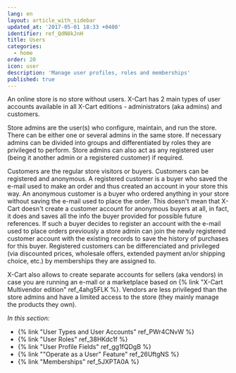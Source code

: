 ```yaml
---
lang: en
layout: article_with_sidebar
updated_at: '2017-05-01 18:33 +0400'
identifier: ref_QdN8kJnH
title: Users
categories:
  - home
order: 20
icon: user
description: 'Manage user profiles, roles and memberships'
published: true
---
```

An online store is no store without users. X-Cart has 2 main types of user accounts available in all X-Cart editions - administrators (aka admins) and customers. 

Store admins are the user(s) who configure, maintain, and run the store. There can be either one or several admins in the same store. If necessary admins can be divided into groups and differentiated by roles they are privileged to perform. Store admins can also act as any registered user (being it another admin or a registered customer) if required. 

Customers are the regular store visitors or buyers. Customers can be registered and anonymous. A registered customer is a buyer who saved the e-mail used to make an order and thus created an account in your store this way. An anonymous customer is a buyer who ordered anything in your store without saving the e-mail used to place the order. This doesn't mean that X-Cart doesn't create a customer account for anonymous buyers at all, in fact, it does and saves all the info the buyer provided for possible future references. If such a buyer decides to register an account with the e-mail used to place orders previously a store admin can join the newly registered customer account with the existing records to save the history of purchases for this buyer. Registered customers can be differenciated and privileged (via discounted prices, wholesale offers, extended payment an/or shipping choice, etc.) by memberships they are assigned to.

X-Cart also allows to create separate accounts for sellers (aka vendors) in case you are running an e-mall or a marketplace based on {% link "X-Cart Multivendor edition" ref_4ahg5FLK %}. Vendors are less privileged than the store admins and have a limited access to the store (they mainly manage the products they own). 

_In this section:_
*   {% link "User Types and User Accounts" ref_PWr4CNvW %} 
*   {% link "User Roles" ref_38HKdc1f %} 
*   {% link "User Profile Fields" ref_gg1fQDgB %} 
*   {% link ""Operate as a User" Feature" ref_26UftgNS %}
*   {% link "Memberships" ref_5JXPTA0A %}
